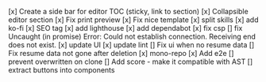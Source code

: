 [x] Create a side bar for editor TOC (sticky, link to section)
[x] Collapsible editor section
[x] Fix print preview
[x] Fix nice template
[x] split skills
[x] add ko-fi
[x] SEO tag
[x] add lighthouse
[x] add dependabot
[x] fix csp
[] fix Uncaught (in promise) Error: Could not establish connection. Receiving end does not exist.
[x] update UI
[x] update lint
[] Fix ui when no resume data
[] Fix resume data not gone after deletion
[x] mono-repo
[x] Add e2e
[] prevent overwritten on clone
[] Add score - make it compatible with AST
[] extract buttons into components
